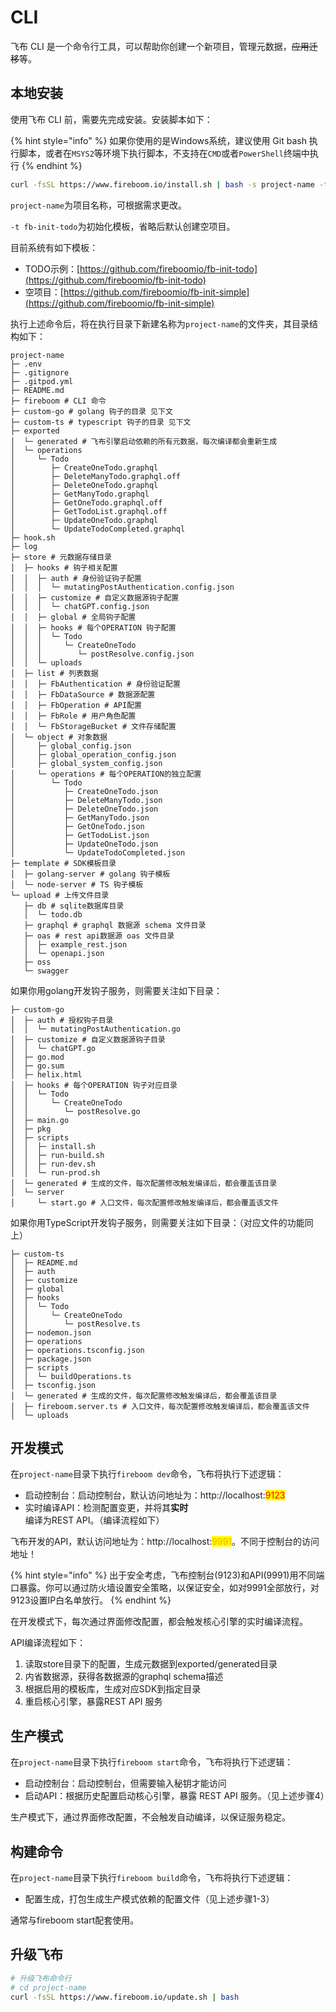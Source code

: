 # CLI

飞布 CLI 是一个命令行工具，可以帮助你创建一个新项目，管理元数据，~~应用迁移~~等。

## 本地安装

使用飞布 CLI 前，需要先完成安装。安装脚本如下：

{% hint style="info" %}
如果你使用的是Windows系统，建议使用 Git bash 执行脚本，或者在`MSYS2`等环境下执行脚本，不支持在`CMD`或者`PowerShell`终端中执行
{% endhint %}

```bash
curl -fsSL https://www.fireboom.io/install.sh | bash -s project-name -t fb-init-todo
```

`project-name`为项目名称，可根据需求更改。

`-t fb-init-todo`为初始化模板，省略后默认创建空项目。

目前系统有如下模板：

* TODO示例：[https://github.com/fireboomio/fb-init-todo](https://github.com/fireboomio/fb-init-todo)
* 空项目：[https://github.com/fireboomio/fb-init-simple](https://github.com/fireboomio/fb-init-simple)

执行上述命令后，将在执行目录下新建名称为`project-name`的文件夹，其目录结构如下：

```
project-name
├─ .env
├─ .gitignore
├─ .gitpod.yml
├─ README.md
├─ fireboom # CLI 命令
├─ custom-go # golang 钩子的目录 见下文
├─ custom-ts # typescript 钩子的目录 见下文
├─ exported 
│  └─ generated # 飞布引擎启动依赖的所有元数据，每次编译都会重新生成
│  └─ operations
│     └─ Todo
│        ├─ CreateOneTodo.graphql
│        ├─ DeleteManyTodo.graphql.off
│        ├─ DeleteOneTodo.graphql
│        ├─ GetManyTodo.graphql
│        ├─ GetOneTodo.graphql.off
│        ├─ GetTodoList.graphql.off
│        ├─ UpdateOneTodo.graphql
│        └─ UpdateTodoCompleted.graphql
├─ hook.sh
├─ log
├─ store # 元数据存储目录
│  ├─ hooks # 钩子相关配置
│  │  ├─ auth # 身份验证钩子配置
│  │  │  └─ mutatingPostAuthentication.config.json
│  │  ├─ customize # 自定义数据源钩子配置
│  │  │  └─ chatGPT.config.json
│  │  ├─ global # 全局钩子配置
│  │  ├─ hooks # 每个OPERATION 钩子配置
│  │  │  └─ Todo
│  │  │     └─ CreateOneTodo
│  │  │        └─ postResolve.config.json
│  │  └─ uploads
│  ├─ list # 列表数据
│  │  ├─ FbAuthentication # 身份验证配置
│  │  ├─ FbDataSource # 数据源配置
│  │  ├─ FbOperation # API配置
│  │  ├─ FbRole # 用户角色配置
│  │  └─ FbStorageBucket # 文件存储配置
│  └─ object # 对象数据
│     ├─ global_config.json
│     ├─ global_operation_config.json
│     ├─ global_system_config.json
│     └─ operations # 每个OPERATION的独立配置
│        └─ Todo
│           ├─ CreateOneTodo.json
│           ├─ DeleteManyTodo.json
│           ├─ DeleteOneTodo.json
│           ├─ GetManyTodo.json
│           ├─ GetOneTodo.json
│           ├─ GetTodoList.json
│           ├─ UpdateOneTodo.json
│           └─ UpdateTodoCompleted.json
├─ template # SDK模板目录
│  ├─ golang-server # golang 钩子模板
│  └─ node-server # TS 钩子模板
└─ upload # 上传文件目录
   ├─ db # sqlite数据库目录
   │  └─ todo.db
   ├─ graphql # graphql 数据源 schema 文件目录
   ├─ oas # rest api数据源 oas 文件目录
   │  ├─ example_rest.json
   │  └─ openapi.json
   ├─ oss 
   └─ swagger

```

如果你用golang开发钩子服务，则需要关注如下目录：

```
├─ custom-go
│  ├─ auth # 授权钩子目录
│  │  └─ mutatingPostAuthentication.go
│  ├─ customize # 自定义数据源钩子目录
│  │  └─ chatGPT.go
│  ├─ go.mod
│  ├─ go.sum
│  ├─ helix.html
│  ├─ hooks # 每个OPERATION 钩子对应目录
│  │  └─ Todo
│  │     └─ CreateOneTodo
│  │        └─ postResolve.go
│  ├─ main.go
│  ├─ pkg
│  ├─ scripts
│  │  ├─ install.sh
│  │  ├─ run-build.sh
│  │  ├─ run-dev.sh
│  │  └─ run-prod.sh
│  └─ generated # 生成的文件，每次配置修改触发编译后，都会覆盖该目录
│  └─ server
│     └─ start.go # 入口文件，每次配置修改触发编译后，都会覆盖该文件
```

如果你用TypeScript开发钩子服务，则需要关注如下目录：（对应文件的功能同上）

```
├─ custom-ts
│  ├─ README.md
│  ├─ auth
│  ├─ customize
│  ├─ global
│  ├─ hooks
│  │  └─ Todo
│  │     └─ CreateOneTodo
│  │        └─ postResolve.ts
│  ├─ nodemon.json
│  ├─ operations
│  ├─ operations.tsconfig.json
│  ├─ package.json
│  ├─ scripts
│  │  └─ buildOperations.ts
│  ├─ tsconfig.json
│  └─ generated # 生成的文件，每次配置修改触发编译后，都会覆盖该目录
│  ├─ fireboom.server.ts # 入口文件，每次配置修改触发编译后，都会覆盖该文件
│  └─ uploads
```

## 开发模式

在`project-name`目录下执行`fireboom dev`命令，飞布将执行下述逻辑：

* 启动控制台：启动控制台，默认访问地址为：http://localhost:<mark style="color:red;">9123</mark>
* 实时编译API：检测配置变更，并将其**实时**编译为REST API。（编译流程如下）

飞布开发的API，默认访问地址为：http://localhost:<mark style="color:orange;">9991</mark>。不同于控制台的访问地址！

{% hint style="info" %}
出于安全考虑，飞布控制台(9123)和API(9991)用不同端口暴露。你可以通过防火墙设置安全策略，以保证安全，如对9991全部放行，对9123设置IP白名单放行。
{% endhint %}

在开发模式下，每次通过界面修改配置，都会触发核心引擎的实时编译流程。

API编译流程如下：

1. 读取store目录下的配置，生成元数据到exported/generated目录
2. 内省数据源，获得各数据源的graphql schema描述
3. 根据启用的模板库，生成对应SDK到指定目录
4. 重启核心引擎，暴露REST API 服务

## 生产模式

在`project-name`目录下执行`fireboom start`命令，飞布将执行下述逻辑：

* 启动控制台：启动控制台，但需要输入秘钥才能访问
* 启动API：根据历史配置启动核心引擎，暴露 REST API 服务。（见上述步骤4）

生产模式下，通过界面修改配置，不会触发自动编译，以保证服务稳定。

## 构建命令

在`project-name`目录下执行`fireboom build`命令，飞布将执行下述逻辑：

* 配置生成，打包生成生产模式依赖的配置文件（见上述步骤1-3）

通常与fireboom start配套使用。

## 升级飞布

```bash
# 升级飞布命令行
# cd project-name
curl -fsSL https://www.fireboom.io/update.sh | bash
```
